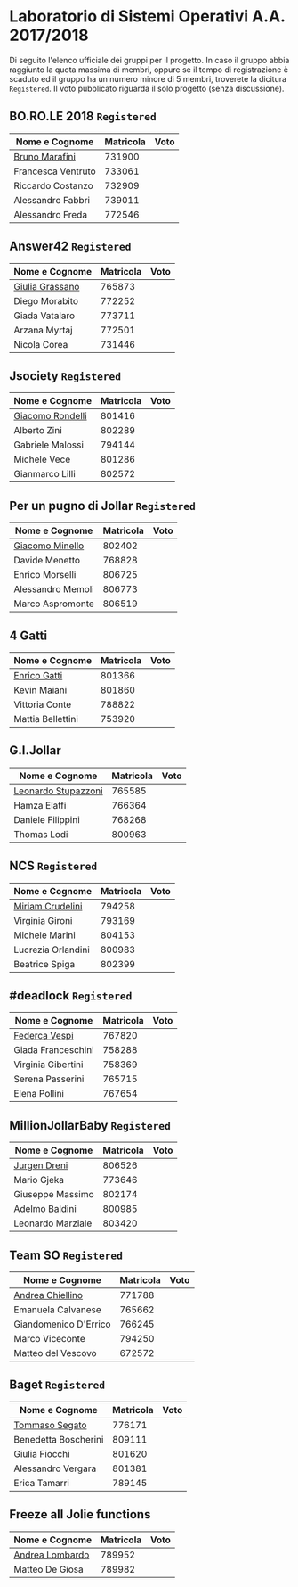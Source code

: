 # Laboratorio di Sistemi Operativi A.A. 2017/2018

Di seguito l'elenco ufficiale dei gruppi per il progetto. In caso il gruppo abbia raggiunto la quota massima di membri, oppure se il tempo di registrazione è scaduto ed il gruppo ha un numero minore di 5 membri, troverete la dicitura `Registered`. Il voto pubblicato riguarda il solo progetto (senza discussione). 

## BO.RO.LE 2018 `Registered`
|  Nome e Cognome | Matricola  | Voto |
|---|---|---|
|  [Bruno Marafini](mailto:bruno.marafini@studio.unibo.it) |  731900 | |
| Francesca Ventruto | 733061 | |
| Riccardo Costanzo | 732909 | |
| Alessandro Fabbri | 739011 | |
| Alessandro Freda | 772546 | |

## Answer42 `Registered`
|  Nome e Cognome | Matricola  | Voto |
|---|---|---|
|  [Giulia Grassano](mailto:giulia.grassano@studio.unibo.it) |  765873 |  |
| Diego Morabito | 772252 | |
| Giada Vatalaro | 773711 | |
| Arzana Myrtaj | 772501 | |
| Nicola Corea | 731446 | |

## Jsociety `Registered`
|  Nome e Cognome | Matricola  | Voto |
|---|---|---|
|  [Giacomo Rondelli](mailto:giacomo.rondelli2@studio.unibo.it) |  801416 |  |
| Alberto Zini | 802289 |
| Gabriele Malossi | 794144 |
| Michele Vece | 801286 |
| Gianmarco Lilli | 802572 |

## Per un pugno di Jollar `Registered`
|  Nome e Cognome | Matricola  | Voto |
|---|---|---|
|  [Giacomo Minello](mailto:mailto:giacomo.minello@studio.unibo.it) |  802402 | | 
| Davide Menetto | 768828 | |
| Enrico Morselli | 806725 | |
| Alessandro Memoli | 806773 | |
| Marco Aspromonte | 806519 | |

## 4 Gatti
|  Nome e Cognome | Matricola  | Voto |
|---|---|---|
|  [Enrico Gatti](mailto:enrico.gatti4@studio.unibo.it) |  801366 | |
| Kevin Maiani | 801860 | |
| Vittoria Conte | 788822 | |
| Mattia Bellettini | 753920 | |

## G.I.Jollar
|  Nome e Cognome | Matricola  | Voto |
|---|---|---|
|  [Leonardo Stupazzoni](mailto:leonardo.stupazzoni@studio.unibo.it) |  765585 | |
| Hamza Elatfi | 766364 | |
| Daniele Filippini | 768268 | |
| Thomas Lodi | 800963 | |

## NCS `Registered`
|  Nome e Cognome | Matricola  | Voto |
|---|---|---|
|  [Miriam Crudelini](mailto:miriam.crudelini@studio.unibo.it) |  794258 | |
| Virginia Gironi | 793169 | |
| Michele Marini | 804153 | |
| Lucrezia Orlandini | 800983 | |
| Beatrice Spiga | 802399 | |

## #deadlock `Registered`
|  Nome e Cognome | Matricola  | Voto |
|---|---|---|
|  [Federca Vespi](mailto:federica.vespi@studio.unibo.it) |  767820 | |
| Giada Franceschini | 758288 | |
| Virginia Gibertini | 758369 | |
| Serena Passerini | 765715 | |
| Elena Pollini | 767654 | |

## MillionJollarBaby `Registered`
|  Nome e Cognome | Matricola  | Voto |
|---|---|---|
|  [Jurgen Dreni](mailto:jurgen.dreni@studio.unibo.it) |  806526 | |
| Mario Gjeka | 773646 | |
| Giuseppe Massimo | 802174 | |
| Adelmo Baldini | 800985 | |
| Leonardo Marziale | 803420 | |

## Team  SO `Registered`
|  Nome e Cognome | Matricola  | Voto |
|---|---|---|
|[Andrea Chiellino](mailto:andrea.chiellino@studio.unibo.it) | 771788| |
|Emanuela Calvanese| 765662| |
|Giandomenico D'Errico| 766245| |
|Marco Viceconte| 794250| |
|Matteo del Vescovo| 672572| |

## Baget `Registered`
|  Nome e Cognome | Matricola  | Voto |
|---|---|---|
|[Tommaso Segato](tommaso.segato@studio.unibo.it)|776171||
|Benedetta Boscherini |809111||
|Giulia Fiocchi |801620||
|Alessandro Vergara |801381||
|Erica Tamarri |789145||

## Freeze all Jolie functions
|  Nome e Cognome | Matricola  | Voto |
|---|---|---|
| [Andrea Lombardo](mailto:andrea.lombardo7@studio.unibo.it) | 789952 | |
| Matteo De Giosa | 789982 | |
